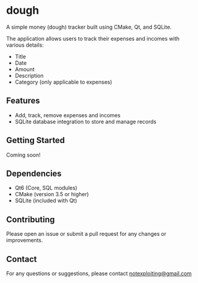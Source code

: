 # dough
A simple money (dough) tracker built using CMake, Qt, and SQLite.

The application allows users to track their expenses and incomes with various details:
- Title
- Date
- Amount
- Description
- Category (only applicable to expenses)

## Features
- Add, track, remove expenses and incomes
- SQLite database integration to store and manage records

## Getting Started
Coming soon!

## Dependencies
- Qt6 (Core, SQL modules)
- CMake (version 3.5 or higher)
- SQLite (included with Qt)

## Contributing
Please open an issue or submit a pull request for any changes or improvements.

## Contact
For any questions or suggestions, please contact [notexploiting@gmail.com](mailto:notexploiting@gmail.com)
